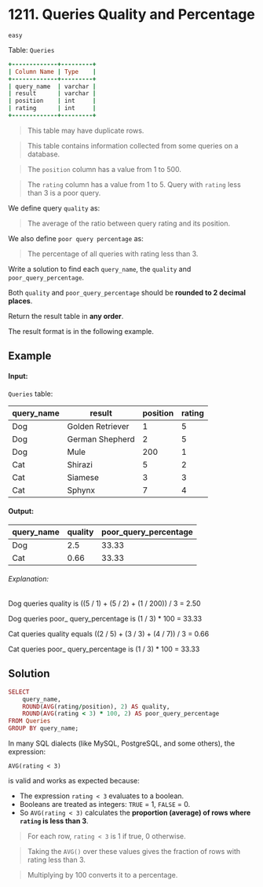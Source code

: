 # 1211. Queries Quality and Percentage
`easy`

Table: `Queries`
```ruby
+-------------+---------+
| Column Name | Type    |
+-------------+---------+
| query_name  | varchar |
| result      | varchar |
| position    | int     |
| rating      | int     |
+-------------+---------+
```

> This table may have duplicate rows.

> This table contains information collected from some queries on a database.

> The `position` column has a value from 1 to 500.

> The `rating` column has a value from 1 to 5. Query with `rating` less than 3 is a poor query.
 


We define query `quality` as:

> The average of the ratio between query rating and its position.


We also define `poor query percentage` as:

> The percentage of all queries with rating less than 3.


Write a solution to find each `query_name`, the `quality` and `poor_query_percentage`.

Both `quality` and `poor_query_percentage` should be __rounded to 2 decimal places__.

Return the result table in __any order__.

The result format is in the following example.

 

## Example

#### Input: 

`Queries` table:

| query_name | result           | position | rating |
| ---------- | ---------------- | -------- | ------ |
| Dog        | Golden Retriever | 1        | 5      |
| Dog        | German Shepherd  | 2        | 5      |
| Dog        | Mule             | 200      | 1      |
| Cat        | Shirazi          | 5        | 2      |
| Cat        | Siamese          | 3        | 3      |
| Cat        | Sphynx           | 7        | 4      |

#### Output: 

| query_name | quality | poor_query_percentage |
| ---------- | ------- | --------------------- |
| Dog        | 2.5     | 33.33                 |
| Cat        | 0.66    | 33.33                 |

###### Explanation: 
Dog queries quality is ((5 / 1) + (5 / 2) + (1 / 200)) / 3 = 2.50

Dog queries poor_ query_percentage is (1 / 3) * 100 = 33.33


Cat queries quality equals ((2 / 5) + (3 / 3) + (4 / 7)) / 3 = 0.66

Cat queries poor_ query_percentage is (1 / 3) * 100 = 33.33


## Solution
```ruby
SELECT
    query_name,
    ROUND(AVG(rating/position), 2) AS quality,
    ROUND(AVG(rating < 3) * 100, 2) AS poor_query_percentage
FROM Queries
GROUP BY query_name;
```

In many SQL dialects (like MySQL, PostgreSQL, and some others), the expression:
```
AVG(rating < 3)
```
is valid and works as expected because:
* The expression `rating < 3` evaluates to a boolean.
* Booleans are treated as integers: `TRUE` = 1, `FALSE` = 0.
* So `AVG(rating < 3)` calculates the __proportion (average) of rows where `rating` is less than 3__.

> For each row, `rating < 3` is 1 if true, 0 otherwise.

> Taking the `AVG()` over these values gives the fraction of rows with rating less than 3.

> Multiplying by 100 converts it to a percentage.
